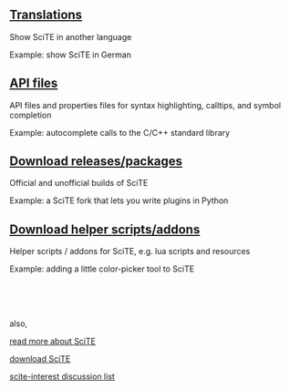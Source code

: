 
## [Translations](files/translations.md)

Show SciTE in another language

Example: show SciTE in German 

## [API files](files/api_files.md)

API files and properties files for syntax highlighting, calltips, and symbol completion

Example: autocomplete calls to the C/C++ standard library

## [Download releases/packages](files/releases.md)

Official and unofficial builds of SciTE

Example: a SciTE fork that lets you write plugins in Python 

## [Download helper scripts/addons](files/helpers.md)

Helper scripts / addons for SciTE, e.g. lua scripts and resources

Example: adding a little color-picker tool to SciTE

<br /><br /><br />

also,

[read more about SciTE](http://www.scintilla.org/SciTE.html)

[download SciTE](http://www.scintilla.org/SciTEDownload.html)

[scite-interest discussion list](http://groups.google.com/group/scite-interest)


